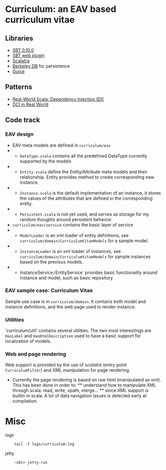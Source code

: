 Curriculum: an EAV based curriculum vitae
==============================================

## Libraries

* [SBT 0.10.0](https://github.com/harrah/xsbt)
* [SBT web plugin](https://github.com/siasia/xsbt-web-plugin)
* [Scalatra](https://github.com/scalatra/scalatra)
* [Berkeley DB](http://www.oracle.com/technetwork/database/berkeleydb/overview/index.html) for persistence
* [Guice](http://code.google.com/p/google-guice/)

## Patterns

* [Real-World Scala: Dependency Injection (DI)](http://jonasboner.com/2008/10/06/real-world-scala-dependency-injection-di.html)
* [DCI in Real World](http://sadekdrobi.com/2009/06/10/dci-in-real-world-domain-context-and-interaction-with-scala-in-a-real-world-project/)

## Code track


### EAV design

* EAV meta models are defined in `curriculum/eav`
* * `DataType.scala` contains all the predefined DataType currently supported by the models
* * `Entity.scala` define the Entity/Attribute meta models and their relationship. Entity provides method to create corresponding
   new instance.
* * `Instance.scala` is the default implementation of an instance, it stores the values of the attributes that are defined
   in the corresponding entity.
* * `Persistent.scala` is not yet used, and serves as storage for my random thoughts around persistent behavior.
* `curriculum/eav/service` contains the basic layer of service
* * `ModelLoader` is an xml loader of entity definitions, see `curriculum/domain/CurriculumVitaeModels` for a sample model.
* * `InstanceLoader` is an xml loader of instances, see `curriculum/domain/CurriculumVitaeModels` for sample instances based on the previous models.
* * InstanceService`/`EntityService` provides basic functionality around instance and model, such as basic repository

### EAV sample case: Curriculum Vitae

Sample use case is in `curriculum/domain`. It contains both model and instance definitions, and the web page used to
render instance.

### Utilities

'curriculum/util' contains several utilities. The two most interestings are `HasLabel` and `HasHtmlDescription` used
to have a basic support for localization of models.

### Web and page rendering

Web support is provided by the use of *scalatra* (entry point `CurriculumFilter`) and XML manipulation for page rendering.

* Currently the page rendering is based on raw html (manipulated as xml). This has been done in order to:
** understand how to manipulate XML through scala: read, write, xpath, merge...
** since XML support is builtin in scala. A lot of data navigation issues is detected early at compilation.



Misc
==============================================

logs

        tail -f logs/curriculum.log

jetty

        ~sbt> jetty-run

